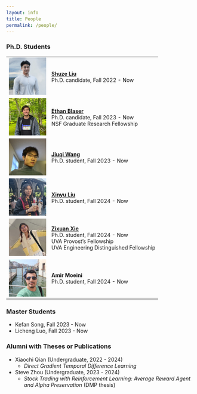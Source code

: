 ```yaml
---
layout: info
title: People 
permalink: /people/
---
```


### Ph.D. Students
<table class="phd_students">
  <tbody>
    <tr>
      <td> <img class="image" src="/assets/img/people/shuze.jpg"  width="100"/>
      </td>
      <td>
        <p>
          <a target="_blank" rel="noopener noreferrer" href="https://shuzeliu.com/"><b> Shuze Liu </b> </a>
          <br> Ph.D. candidate, Fall 2022 - Now
        </p>
      </td>
    </tr>
    <tr>
      <td> <img class="image" src="/assets/img/people/ethan.jpg"  width="100"/>
      </td>
      <td>
        <p>
          <a target="_blank" rel="noopener noreferrer" href="https://blaserethan.github.io/"> <b> Ethan Blaser </b> </a>
          <br> Ph.D. candidate, Fall 2023 - Now
          <br> NSF Graduate Research Fellowship
        </p>
      </td>
    </tr>
    <tr>
      <td> <img class="image" src="/assets/img/people/jiuqi.jpg"  width="100"/>
      </td>
      <td>
        <p>
          <a target="_blank" rel="noopener noreferrer" href="https://leonardowjq.github.io/"> <b> Jiuqi Wang </b> </a>
          <br> Ph.D. student, Fall 2023 - Now
        </p>
      </td>
    </tr>
    <tr>
      <td> <img class="image" src="/assets/img/people/xinyu.jpeg"  width="100"/>
      </td>
      <td>
        <p>
          <a target="_blank" rel="noopener noreferrer" href="https://saodimao20.github.io/"> <b> Xinyu Liu </b> </a>
          <br> Ph.D. student, Fall 2024 - Now
        </p>
      </td>
    </tr>
    <tr>
      <td> <img class="image" src="/assets/img/people/zixuan.jpeg"  width="100"/>
      </td>
      <td>
        <p>
          <a target="_blank" rel="noopener noreferrer" href="https://wennyxie.github.io/"> <b> Zixuan Xie </b> </a>
          <br> Ph.D. student, Fall 2024 - Now
          <br> UVA Provost’s Fellowship
          <br> UVA Engineering Distinguished Fellowship
        </p>
      </td>
    </tr>
    <tr>
      <td> <img class="image" src="/assets/img/people/amir.jpg"  width="100"/>
      </td>
      <td>
        <p>
          <!-- <a target="_blank" rel="noopener noreferrer" href=""> <b> Xinyu Liu </b> </a> -->
          <a> <b> Amir Moeini</b> </a>
          <br> Ph.D. student, Fall 2024 - Now
        </p>
      </td>
    </tr>
  </tbody>
</table>


### Master Students
* Kefan Song, Fall 2023 - Now
* Licheng Luo, Fall 2023 - Now

### Alumni with Theses or Publications
* Xiaochi Qian (Undergraduate, 2022 - 2024)
    - *Direct Gradient Temporal Difference Learning*
* Steve Zhou (Undergraduate, 2023 - 2024)
    - *Stock Trading with Reinforcement Learning: Average Reward Agent and Alpha Preservation* (DMP thesis)
